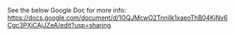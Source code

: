 See the below Google Doc for more info:
https://docs.google.com/document/d/1OQJMcwO2TnnjIk1xaeoThB04KjNv6Cgc3PXiCAjJZeA/edit?usp=sharing
